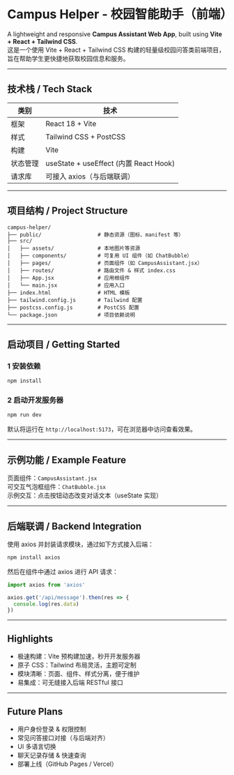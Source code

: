 #  Campus Helper - 校园智能助手（前端）

A lightweight and responsive **Campus Assistant Web App**, built using **Vite + React + Tailwind CSS**.  
这是一个使用 Vite + React + Tailwind CSS 构建的轻量级校园问答类前端项目，旨在帮助学生更快捷地获取校园信息和服务。

---

##  技术栈 / Tech Stack

| 类别 | 技术 |
|------|------|
| 框架 | React 18 + Vite |
| 样式 | Tailwind CSS + PostCSS |
| 构建 | Vite |
| 状态管理 | useState + useEffect (内置 React Hook) |
| 请求库 | 可接入 axios（与后端联调）|

---

##  项目结构 / Project Structure

```
campus-helper/
├── public/                  # 静态资源（图标、manifest 等）
├── src/
│   ├── assets/              # 本地图片等资源
│   ├── components/          # 可复用 UI 组件（如 ChatBubble）
│   ├── pages/               # 页面组件（如 CampusAssistant.jsx）
│   ├── routes/              # 路由文件 & 样式 index.css
│   ├── App.jsx              # 应用根组件
│   └── main.jsx             # 应用入口
├── index.html               # HTML 模板
├── tailwind.config.js       # Tailwind 配置
├── postcss.config.js        # PostCSS 配置
└── package.json             # 项目依赖说明
```

---

##  启动项目 / Getting Started

### 1️ 安装依赖

```bash
npm install
```

### 2️ 启动开发服务器

```bash
npm run dev
```

默认将运行在 `http://localhost:5173`，可在浏览器中访问查看效果。

---

##  示例功能 / Example Feature

 页面组件：`CampusAssistant.jsx`  
 可交互气泡框组件：`ChatBubble.jsx`  
 示例交互：点击按钮动态改变对话文本（useState 实现）

---

##  后端联调 / Backend Integration

使用 axios 并封装请求模块，通过如下方式接入后端：

```bash
npm install axios
```

然后在组件中通过 axios 进行 API 请求：

```js
import axios from 'axios'

axios.get('/api/message').then(res => {
  console.log(res.data)
})
```

---

##  Highlights

-  极速构建：Vite 预构建加速，秒开开发服务器
-  原子 CSS：Tailwind 布局灵活，主题可定制
-  模块清晰：页面、组件、样式分离，便于维护
-  易集成：可无缝接入后端 RESTful 接口

---

##  Future Plans

-  用户身份登录 & 权限控制
-  常见问答接口对接（与后端对齐）
-  UI 多语言切换
-  聊天记录存储 & 快速查询
-  部署上线（GitHub Pages / Vercel）

